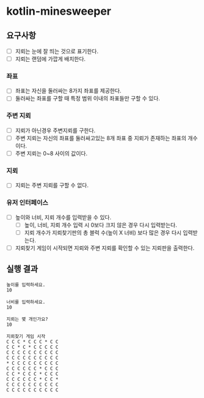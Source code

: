 # kotlin-minesweeper

## 요구사항
* [ ] 지뢰는 눈에 잘 띄는 것으로 표기한다.
* [ ] 지뢰는 랜덤에 가깝게 배치한다.
### 좌표
  * [ ] 좌표는 자신을 둘러싸는 8가지 좌표를 제공한다.
  * [ ] 둘러싸는 좌표를 구할 때 특정 범위 이내의 좌표들만 구할 수 있다.
### 주변 지뢰
  * [ ] 지뢰가 아닌경우 주변지뢰를 구한다.
  * [ ] 주변 지뢰는 자신의 좌표를 둘러싸고있는 8개 좌표 중 지뢰가 존재하는 좌표의 개수이다.
  * [ ] 주변 지뢰는 0~8 사이의 값이다.
### 지뢰
  * [ ] 지뢰는 주변 지뢰를 구할 수 없다.

### 유저 인터페이스
  * [ ] 높이와 너비, 지뢰 개수를 입력받을 수 있다.
    * [ ] 높이, 너비, 지뢰 개수 입력 시 0보다 크지 않은 경우 다시 입력받는다.
    * [ ] 지뢰 개수가 지뢰찾기판의 총 블럭 수(높이 X 너비) 보다 많은 경우 다시 입력받는다.
  * [ ] 지뢰찾기 게임이 시작되면 지뢰와 주변 지뢰를 확인할 수 있는 지뢰판을 출력한다.

## 실행 결과
```
높이를 입력하세요.
10

너비를 입력하세요.
10

지뢰는 몇 개인가요?
10

지뢰찾기 게임 시작
C C C * C C C * C C
C C * C * C C C C C
C C C C C C C C C C
C C C C C C C C C C
* C C C C C C C C C
C C C C C C * C C C
C C * C C C * C C C
C C C C C C * C C *
C C C C C C C C C C
C C C C C C C C C C
```